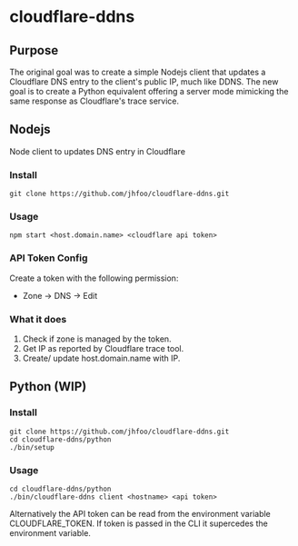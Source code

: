 # cloudflare-ddns
## Purpose
The original goal was to create a simple Nodejs client that updates a Cloudflare DNS entry to the client's public IP,
much like DDNS. The new goal is to create a Python equivalent offering a server mode mimicking the same response as
Cloudflare's trace service. 

## Nodejs
Node client to updates DNS entry in Cloudflare

### Install
```
git clone https://github.com/jhfoo/cloudflare-ddns.git
```

### Usage
```
npm start <host.domain.name> <cloudflare api token>
```

### API Token Config
Create a token with the following permission:
- Zone -> DNS -> Edit

### What it does
1. Check if zone is managed by the token.
2. Get IP as reported by Cloudflare trace tool.
3. Create/ update host.domain.name with IP.

## Python (WIP)
### Install
```
git clone https://github.com/jhfoo/cloudflare-ddns.git
cd cloudflare-ddns/python
./bin/setup
```

### Usage
```
cd cloudflare-ddns/python
./bin/cloudflare-ddns client <hostname> <api token>
```

Alternatively the API token can be read from the environment variable CLOUDFLARE_TOKEN. If token
is passed in the CLI it supercedes the environment variable.